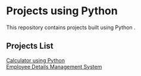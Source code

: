 # Projects using Python 

This repository contains projects built using Python .

## Projects List 

[Calculator using Python](https://github.com/Pavankumarchittiprolu/Python-projects/tree/main/calculator)\
[Employee Details Management System](https://github.com/Pavankumarchittiprolu/Python-projects/tree/main/emp_system)

